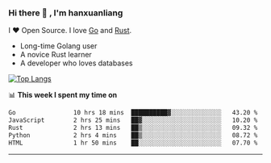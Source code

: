 ### Hi there 👋 , I'm hanxuanliang

<!--
**hanxuanliang/hanxuanliang** is a ✨ _special_ ✨ repository because its `README.md` (this file) appears on your GitHub profile.

Here are some ideas to get you started:

- 🔭 I’m currently working on ...
- 🌱 I’m currently learning ...
- 👯 I’m looking to collaborate on ...
- 🤔 I’m looking for help with ...
- 💬 Ask me about ...
- 📫 How to reach me: ...
- 😄 Pronouns: ...
- ⚡ Fun fact: ...
-->
I ❤ Open Source. I love [Go](https://golang.org) and [Rust](https://www.rust-lang.org/zh-CN/).

* Long-time Golang user
* A novice Rust learner
* A developer who loves databases

[![Top Langs](https://github-readme-stats.vercel.app/api?username=hanxuanliang&show_icons=true&count_private=true&line_height=40)](https://github.com/anuraghazra/github-readme-stats)

📊 **This week I spent my time on**
<!--START_SECTION:waka-->

```txt
Go                10 hrs 18 mins  ██████████▓░░░░░░░░░░░░░░   43.20 %
JavaScript        2 hrs 25 mins   ██▓░░░░░░░░░░░░░░░░░░░░░░   10.20 %
Rust              2 hrs 13 mins   ██▒░░░░░░░░░░░░░░░░░░░░░░   09.32 %
Python            2 hrs 4 mins    ██▒░░░░░░░░░░░░░░░░░░░░░░   08.72 %
HTML              1 hr 50 mins    ██░░░░░░░░░░░░░░░░░░░░░░░   07.70 %
```

<!--END_SECTION:waka-->

***
